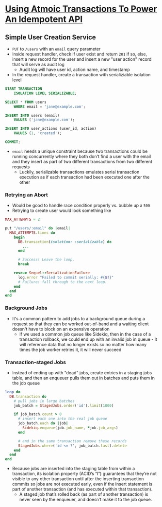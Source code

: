 # [Using Atmoic Transactions To Power An Idempotent API](https://brandur.org/http-transactions)

## Simple User Creation Service

* `PUT` to `/users` with an `email` query parameter
* Inside request handler, check if user exist and return `201` if so, else, insert a new record for the user and insert a new "user action" record that will serve as audit log 
  * Audit log will have user id, action name, and timestamp
* In the request handler, create a transaction with serializiable isolation level

```sql
START TRANSACTION
    ISOLATION LEVEL SERIALIZABLE;

SELECT * FROM users
    WHERE email = 'jane@example.com';

INSERT INTO users (email)
    VALUES ('jane@example.com');

INSERT INTO user_actions (user_id, action)
    VALUES (1, 'created');

COMMIT;
```

* `email` needs a unique constraint because two transactions could be running concurrently where they both don't find a user with the email and they insert as part of two different transactions from two different requests
  * Luckily, serializable transactions emulates serial transaction execution as if each transaction had been executed one after the other

### Retrying an Abort

* Would be good to handle race condition properly vs. bubble up a `500`
* Retrying to create user would look something like

```ruby
MAX_ATTEMPTS = 2

put "/users/:email" do |email|
  MAX_ATTEMPTS.times do
    begin
      DB.transaction(isolation: :serializable) do
        ...
      end

      # Success! Leave the loop.
      break

    rescue Sequel::SerializationFailure
      log.error "Failed to commit serially: #{$!}"
      # Failure: fall through to the next loop.
    end
  end
end
```

### Background Jobs

* It's a common pattern to add jobs to a background queue during a request so that they can be worked out-of-band and a waiting client doesn't have to block on an expensive operation
  * If we used a common job queue like Sidekiq, then in the case of a transaction rollback, we could end up with an invalid job in queue - it will reference data that no longer exists so no matter how many times the job worker retries it, it will never succeed

### Transaction-staged Jobs

* Instead of ending up with "dead" jobs, create entries in a staging jobs table, and then an enqueuer pulls them out in batches and puts them in the job queue

```ruby
loop do
  DB.transaction do
    # pull jobs in large batches
    job_batch = StagedJobs.order('id').limit(1000)

    if job_batch.count > 0
      # insert each one into the real job queue
      job_batch.each do |job|
        Sidekiq.enqueue(job.job_name, *job.job_args)
      end

      # and in the same transaction remove these records
      StagedJobs.where('id <= ?', job_batch.last).delete
    end
  end
end
```

* Because jobs are inserted into the staging table from within a transaction, its isolation property (ACID’s “I”) guarantees that they’re not visible to any other transaction until after the inserting transaction commits so jobs are not executed early, even if the insert statement is part of another transaction (and has executed within that transaction). 
  * A staged job that’s rolled back (as part of another transaction) is never seen by the enqueuer, and doesn’t make it to the job queue.
